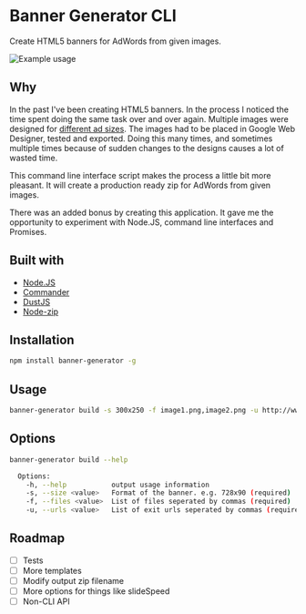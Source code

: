 # Banner Generator CLI
Create HTML5 banners for AdWords from given images.

![Example usage](https://github.com/wiljanslofstra/banner-generator-cli/blob/master/example.gif)

## Why
In the past I've been creating HTML5 banners. In the process I noticed the time spent doing the same
task over and over again. Multiple images were designed for [different ad sizes](https://support.google.com/adsense/answer/6002621?hl=en). The images had to be placed in Google Web Designer, tested and exported. Doing this many times, and sometimes multiple times because of sudden changes to the designs causes a lot of wasted time.

This command line interface script makes the process a little bit more pleasant. It will create a production ready zip for AdWords from given images.

There was an added bonus by creating this application. It gave me the opportunity to experiment with Node.JS, command line interfaces and Promises.

## Built with
- [Node.JS](https://nodejs.org/en/)
- [Commander](https://www.npmjs.com/package/commander)
- [DustJS](https://www.npmjs.com/package/dustjs-linkedin)
- [Node-zip](https://www.npmjs.com/package/node-zip)

## Installation
```bash
npm install banner-generator -g
```

## Usage
```bash
banner-generator build -s 300x250 -f image1.png,image2.png -u http://www.example.com/
```

## Options
```bash
banner-generator build --help

  Options:
    -h, --help           output usage information
    -s, --size <value>   Format of the banner. e.g. 728x90 (required)
    -f, --files <value>  List of files seperated by commas (required)
    -u, --urls <value>   List of exit urls seperated by commas (required)
```

## Roadmap
- [ ] Tests
- [ ] More templates
- [ ] Modify output zip filename
- [ ] More options for things like slideSpeed
- [ ] Non-CLI API

